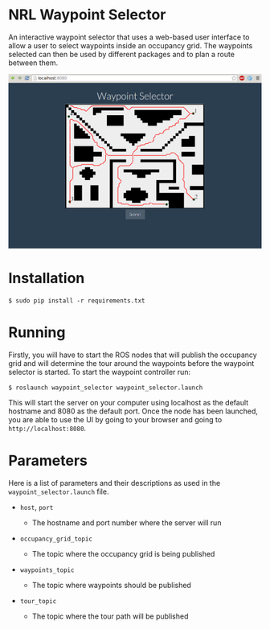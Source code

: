 NRL Waypoint Selector
=====================

An interactive waypoint selector that uses a web-based user interface
to allow a user to select waypoints inside an occupancy grid. The waypoints
selected can then be used by different packages and to plan a route
between them.

![wp](/sandbox/readme.png)


# Installation

    $ sudo pip install -r requirements.txt

# Running
Firstly, you will have to start the ROS nodes that will publish the occupancy
grid and will determine the tour around the waypoints before the waypoint
selector is started. To start the waypoint controller run:

    $ roslaunch waypoint_selector waypoint_selector.launch

This will start the server on your computer using localhost as the
default hostname and 8080 as the default port. Once the node has been
launched, you are able to use the UI by going to your browser and 
going to `http://localhost:8080`.

# Parameters
Here is a list of parameters and their descriptions as used in the 
`waypoint_selector.launch` file.

- `host`, `port`
    - The hostname and port number where the server will run

- `occupancy_grid_topic`
    - The topic where the occupancy grid is being published

- `waypoints_topic`
    - The topic where waypoints should be published

- `tour_topic`
    - The topic where the tour path will be published
